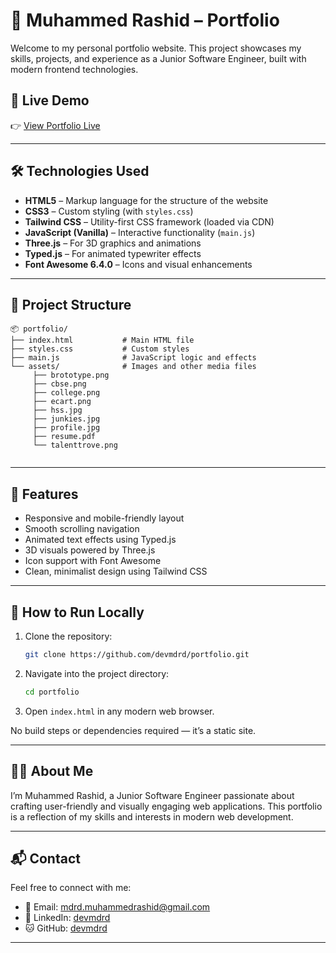 # 💼 Muhammed Rashid – Portfolio

Welcome to my personal portfolio website. This project showcases my skills, projects, and experience as a Junior Software Engineer, built with modern frontend technologies.

## 🚀 Live Demo

👉 [View Portfolio Live](https://devmdrd.github.io/portfolio/)  

---

## 🛠️ Technologies Used

- **HTML5** – Markup language for the structure of the website
- **CSS3** – Custom styling (with `styles.css`)
- **Tailwind CSS** – Utility-first CSS framework (loaded via CDN)
- **JavaScript (Vanilla)** – Interactive functionality (`main.js`)
- **Three.js** – For 3D graphics and animations
- **Typed.js** – For animated typewriter effects
- **Font Awesome 6.4.0** – Icons and visual enhancements

---

## 📁 Project Structure

```
📦 portfolio/
├── index.html           # Main HTML file
├── styles.css           # Custom styles
├── main.js              # JavaScript logic and effects
└── assets/              # Images and other media files
     ├── brototype.png
     ├── cbse.png
     ├── college.png
     ├── ecart.png
     ├── hss.jpg
     ├── junkies.jpg
     ├── profile.jpg
     ├── resume.pdf
     └── talenttrove.png
     
```

---

## 📸 Features

- Responsive and mobile-friendly layout
- Smooth scrolling navigation
- Animated text effects using Typed.js
- 3D visuals powered by Three.js
- Icon support with Font Awesome
- Clean, minimalist design using Tailwind CSS

---

## 🧪 How to Run Locally

1. Clone the repository:
   ```bash
   git clone https://github.com/devmdrd/portfolio.git
   ```
2. Navigate into the project directory:
   ```bash
   cd portfolio
   ```
3. Open `index.html` in any modern web browser.

No build steps or dependencies required — it’s a static site.

---

## 🙋‍♂️ About Me

I’m Muhammed Rashid, a Junior Software Engineer passionate about crafting user-friendly and visually engaging web applications. This portfolio is a reflection of my skills and interests in modern web development.

---

## 📬 Contact

Feel free to connect with me:

- 📧 Email: mdrd.muhammedrashid@gmail.com
- 💼 LinkedIn: [devmdrd](https://linkedin.com/in/devmdrd)
- 🐱 GitHub: [devmdrd](https://github.com/devmdrd)

---
